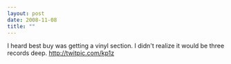 ```yaml
---
layout: post
date: 2008-11-08
title: ""
---
```

I heard best buy was getting a vinyl section. I didn't realize it would be three records deep. http://twitpic.com/kp1z